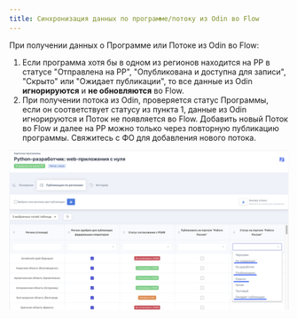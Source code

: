 ```yaml
---
title: Синхронизация данных по программе/потоку из Odin во Flow
---
```


При получении данных о Программе или Потоке  из Odin во Flow:

1. Если программа хотя бы в одном из регионов находится на РР в статусе  "Отправлена на РР", "Опубликована и доступна для записи", "Скрыто" или "Ожидает публикации", то все данные из Odin **игнорируются** и **не обновляются** во Flow.
2. При получении потока из  Odin, проверяется  статус Программы, если он соответствует статусу из пункта 1, данные из Odin игнорируются и Поток не появляется во Flow. Добавить новый Поток во Flow и далее на РР можно только через повторную публикацию программы. Свяжитесь с ФО для добавления нового потока.

![](<./image (142).png>)